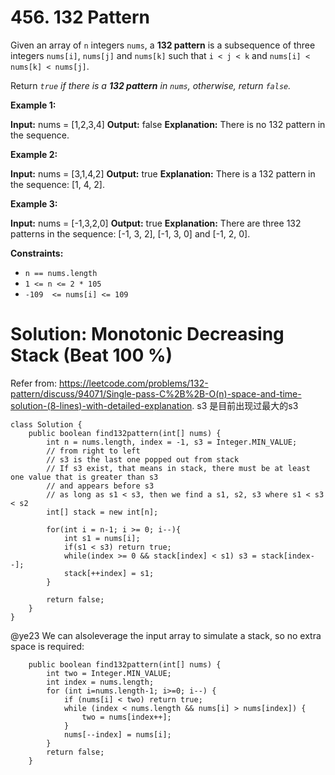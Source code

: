 # 456. 132 Pattern
Given an array of  `n`  integers  `nums`, a  **132 pattern**  is a subsequence of three integers  `nums[i]`,  `nums[j]`  and  `nums[k]`  such that  `i < j < k`  and  `nums[i] < nums[k] < nums[j]`.

Return  _`true`  if there is a  **132 pattern**  in  `nums`, otherwise, return  `false`._

**Example 1:**

**Input:** nums = [1,2,3,4]
**Output:** false
**Explanation:** There is no 132 pattern in the sequence.

**Example 2:**

**Input:** nums = [3,1,4,2]
**Output:** true
**Explanation:** There is a 132 pattern in the sequence: [1, 4, 2].

**Example 3:**

**Input:** nums = [-1,3,2,0]
**Output:** true
**Explanation:** There are three 132 patterns in the sequence: [-1, 3, 2], [-1, 3, 0] and [-1, 2, 0].

**Constraints:**

-   `n == nums.length`
-   `1 <= n <= 2 * 105`
-   `-109  <= nums[i] <= 109`

# Solution: Monotonic Decreasing Stack (Beat 100 %)
Refer from: https://leetcode.com/problems/132-pattern/discuss/94071/Single-pass-C%2B%2B-O(n)-space-and-time-solution-(8-lines)-with-detailed-explanation.
s3 是目前出现过最大的s3
```
class Solution {
    public boolean find132pattern(int[] nums) {
        int n = nums.length, index = -1, s3 = Integer.MIN_VALUE;
        // from right to left
        // s3 is the last one popped out from stack
        // If s3 exist, that means in stack, there must be at least one value that is greater than s3
        // and appears before s3
        // as long as s1 < s3, then we find a s1, s2, s3 where s1 < s3 < s2
        int[] stack = new int[n];
        
        for(int i = n-1; i >= 0; i--){
            int s1 = nums[i];
            if(s1 < s3) return true;
            while(index >= 0 && stack[index] < s1) s3 = stack[index--];
            stack[++index] = s1;
        }
        
        return false;
    }
}
```

@ye23 We can alsoleverage the input array to simulate a stack, so no extra space is required:
```
    public boolean find132pattern(int[] nums) {
        int two = Integer.MIN_VALUE;
        int index = nums.length;
        for (int i=nums.length-1; i>=0; i--) {
            if (nums[i] < two) return true;
            while (index < nums.length && nums[i] > nums[index]) {
                two = nums[index++];
            }
            nums[--index] = nums[i];
        }
        return false;
    }
```
    